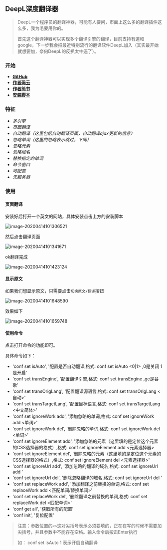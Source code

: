 ## DeepL深度翻译器

> DeepL一个程序员的翻译神器，可能有人要问，市面上这么多的翻译插件这么多，我为毛要用你的。
>
> 首先这个翻译神器可以实现多个翻译引擎的翻译，目前支持有道和google，下一步我会把最近特别流行的翻译软件DeepL加入（其实最开始就想要加，奈何DeepL的反扒太牛逼了）。

### 开始

- **[GitHub]( https://github.com/WumaCoder/mini-tools.git)**
- **[作者码云](https://gitee.com/wuma/mini-tools)**
- **[作者简书](https://www.jianshu.com/u/c5090bf9d2f3)**
- **[安装脚本](https://greasyfork.org/zh-CN/scripts/400334-deepl)**

### 特征

- *多引擎*
- *页面翻译*
- *自动翻译（这里包括自动翻译页面，自动翻译ajax更新的信息）*
- *忽略单词（这里的忽略表示跳过，下同）*
- *忽略元素*
- *忽略域名*
- *替换指定的单词*
- *命令窗口*
- *可配置*
- *无服务器*

### 使用

#### 页面翻译

安装好后打开一个英文的网站，具体安装点击上方的安装脚本

![image-20200414101306521](https://user-gold-cdn.xitu.io/2020/4/14/171768b7a650d8d9?w=1896&h=903&f=png&s=235291)

然后点击翻译页面

![image-20200414101341671](https://user-gold-cdn.xitu.io/2020/4/14/171768b8e6793aed?w=403&h=858&f=png&s=75261)

ok翻译完成

![image-20200414101423124](https://user-gold-cdn.xitu.io/2020/4/14/171768c1d292a139?w=1904&h=899&f=png&s=188791)

#### 显示原文

如果我们想显示原文，只需要点击`切换原文/翻译`按钮

![image-20200414101648590](https://user-gold-cdn.xitu.io/2020/4/14/171768c29e25c020?w=400&h=823&f=png&s=65749)

效果如下

![image-20200414101659748](https://user-gold-cdn.xitu.io/2020/4/14/171768c37fdd0f69?w=1920&h=908&f=png&s=228775)

#### 使用命令

点击打开命令的功能即可。

具体命令如下：

- 'conf set isAuto', '配置是否自动翻译,格式: conf set isAuto <0|1> ,0是关闭 1是开启'
- 'conf set transEngine', '配置翻译引擎,格式: conf set transEngine <ge> ,ge是谷歌'
- 'conf set transOrigLang', '配置翻译源语言,格式: conf set transOrigLang <自动>'
- 'conf set transTargetLang', '配置目标语言,格式: conf set transTargetLang <中文简体>'
- 'conf set ignoreWork add', '添加忽略的单词,格式: conf set ignoreWork add <单词>'
- 'conf set ignoreWork del', '删除忽略的单词,格式: conf set ignoreWork del <单词>'
- 'conf set ignoreElement add', '添加忽略的元素（这里填的是定位这个元素的CSS选择器的格式）,格式: conf set ignoreElement add <元素选择器>
- 'conf set ignoreElement del', '删除忽略的元素（这里填的是定位这个元素的CSS选择器的格式）,格式: conf set ignoreElement del <元素选择器>'
- 'conf set ignoreUrl add', '添加忽略的翻译的域名,格式: conf set ignoreUrl add <url>'
- 'conf set ignoreUrl del', '删除忽略翻译的域名,格式: conf set ignoreUrl del <url>'
- 'conf set replaceWork add', '添加翻译之前替换的单词,格式: conf set replaceWork add <匹配单词/替换单词>'
- 'conf set replaceWork del', '删除翻译之前替换的单词,格式: conf set replaceWork del <匹配单词>'
- 'conf get all', '获取所有的配置'
- 'conf init', '复位配置'

> 注意：参数位置的`<>`这对尖括号表示必须要填的，正在在写的时候不需要加尖括号，并且参数中不能存在空格。输入命令后按击Enter执行
>
> 如： conf set isAuto 1 表示开启自动翻译










